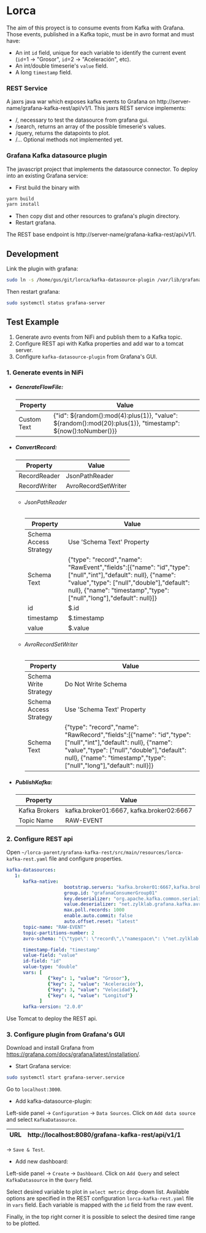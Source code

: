 # Lorca

The aim of this proyect is to consume events from Kafka with Grafana. Those events, published in a Kafka topic, must be in avro format and must have:

 * An int ```id``` field, unique for each variable to identify the current event (```id```=1 -> "Grosor", ```id```=2 -> "Aceleración", etc).
 * An int/double timeserie's ```value``` field.
 * A long ```timestamp``` field.

### REST Service

A jaxrs java war which exposes kafka events to Grafana on http://server-name/grafana-kafka-rest/api/v1/1. This jaxrs REST service implements:

 * /, necessary to test the datasource from grafana gui.
 * /search, returns an array of the possible timeserie's values.
 * /query, returns the datapoints to plot.
 * /... Optional methods not implemented yet.

### Grafana Kafka datasource plugin

The javascript project that implements the datasource connector. To deploy into an existing Grafana service:

 * First build the binary with
 ```bash
 yarn build
 yarn install
 ```
 * Then copy dist and other resources to grafana's plugin directory.
 * Restart grafana.

The REST base endpoint is http://server-name/grafana-kafka-rest/api/v1/1.

## Development

Link the plugin with grafana:

```bash
sudo ln -s /home/gus/git/lorca/kafka-datasource-plugin /var/lib/grafana/plugins/kafka-datasource-plugin
```

Then restart grafana:

```bash
sudo systemctl status grafana-server
```

## Test Example

1. Generate avro events from NiFi and publish them to a Kafka topic.
2. Configure REST api with Kafka properties and add war to a tomcat server.
3. Configure ```kafka-datasource-plugin``` from Grafana's GUI.

### 1. Generate events in NiFi

 * #####  GenerateFlowFile:

    Property | Value
    --- | ---
    Custom Text | {"id": ${random():mod(4):plus(1)}, "value": ${random():mod(20):plus(1)}, "timestamp": ${now():toNumber()}}

 * ##### ConvertRecord:

    Property | Value
    --- | ---
    RecordReader | JsonPathReader
    RecordWriter | AvroRecordSetWriter

    - ###### JsonPathReader

      Property | Value
      --- | ---
      Schema Access Strategy | Use 'Schema Text' Property
      Schema Text | {"type": "record","name": "RawEvent","fields":[{"name": "id","type": ["null","int"],"default": null}, {"name": "value","type": ["null","double"],"default": null}, {"name": "timestamp","type": ["null","long"],"default": null}]}
      id | $.id
      timestamp | $.timestamp
      value | $.value

    - ###### AvroRecordSetWriter

      Property | Value
      --- | ---
      Schema Write Strategy | Do Not Write Schema
      Schema Access Strategy | Use 'Schema Text' Property
      Schema Text | {"type": "record","name": "RawRecord","fields":[{"name": "id","type": ["null","int"],"default": null}, {"name": "value","type": ["null","double"],"default": null}, {"name": "timestamp","type": ["null","long"],"default": null}]}

 * ##### PublishKafka:

    Property | Value
    --- | ---
    Kafka Brokers | kafka.broker01:6667, kafka.broker02:6667
    Topic Name | RAW-EVENT

### 2. Configure REST api

Open ```~/lorca-parent/grafana-kafka-rest/src/main/resources/lorca-kafka-rest.yaml``` file and configure properties.

```yaml
kafka-datasources:
   1:
      kafka-native:
                     bootstrap.servers: "kafka.broker01:6667,kafka.broker02:6667"
                     group.id: "grafanaConsumerGroup01"
                     key.deserializer: "org.apache.kafka.common.serialization.StringDeserializer"
                     value.deserializer: "net.zylklab.grafana.kafka.avro.AvroRawEventDeserializer"
                     max.poll.records: 1000
                     enable.auto.commit: false
                     auto.offset.reset: "latest"
      topic-name: "RAW-EVENT"
      topic-partitions-number: 2
      avro-schema: "{\"type\": \"record\",\"namespace\": \"net.zylklab.grafana.kafka.avro.auto\",\"name\": \"EventRecord\",\"fields\":[{\"name\": \"id\",\"type\": [\"null\",\"int\"], \"default\": null},{\"name\": \"value\", \"type\": [\"null\",\"double\"], \"default\": null},{\"name\": \"timestamp\", \"type\": [\"null\",\"long\"], \"default\": null}]}"

      timestamp-field: "timestamp"
      value-field: "value"
      id-field: "id"
      value-type: "double"
      vars: [
               {"key": 1, "value": "Grosor"},
               {"key": 2, "value": "Aceleración"},
               {"key": 3, "value": "Velocidad"},
               {"key": 4, "value": "Longitud"}
            ]
      kafka-version: "2.0.0"
```

Use Tomcat to deploy the REST api.

### 3. Configure plugin from Grafana's GUI

Download and install Grafana from https://grafana.com/docs/grafana/latest/installation/.

 * Start Grafana service:

  ```bash
  sudo systemctl start grafana-server.service
  ```
  Go to ```localhost:3000```.

 * Add kafka-datasource-plugin:

  Left-side panel -> ```Configuration``` -> ```Data Sources```. Click on ```Add data source``` and select ```KafkaDatasource```.

  URL | http://localhost:8080/grafana-kafka-rest/api/v1/1
  --- | ---

  -> ```Save & Test```.

 * Add new dashboard:

  Left-side panel -> ```Create``` -> ```Dashboard```.
  Click on ```Add Query``` and select ```KafkaDatasource``` in the ```Query``` field.

  Select desired variable to plot in ```select metric``` drop-down list. Available options are specified in the REST configuration ```lorca-kafka-rest.yaml``` file in ```vars``` field. Each variable is mapped with the ```id``` field from the raw event.

  Finally, in the top right corner it is possible to select the desired time range to be plotted.
